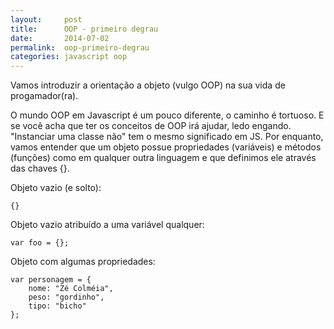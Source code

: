 ```yaml
---
layout:     post
title:      OOP - primeiro degrau
date:       2014-07-02
permalink:  oop-primeiro-degrau
categories: javascript oop
---
```


Vamos introduzir a orientação a objeto (vulgo OOP) na sua vida de progamador(ra).

O mundo OOP em Javascript é um pouco diferente, o caminho é tortuoso. E se você acha que ter os conceitos de OOP irá ajudar, ledo engando. "Instanciar uma classe não" tem o mesmo significado em JS. Por enquanto, vamos entender que um objeto possue propriedades (variáveis) e métodos (funções) como em qualquer outra linguagem e que definimos ele através das chaves {}.

Objeto vazio (e solto):

    {}

Objeto vazio atribuído a uma variável qualquer:

    var foo = {};

Objeto com algumas propriedades:

    var personagem = {
        nome: "Zé Colméia",
        peso: "gordinho",
        tipo: "bicho"
    };
